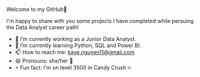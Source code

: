 Welcome to my GitHub👋

I'm happy to share with you some projects I have completed while persuing the Data Analyst career path!

- 🔭 I’m currently working as a Junior Data Analyst.
- 🌱 I’m currently learning Python, SQL and Power BI.
- 📫 How to reach me: kaye.nguyen11@gmail.com 
- 😄 Pronouns: she/her :woman:
- ⚡ Fun fact: I'm on level 3500 in Candy Crush :fire: 
